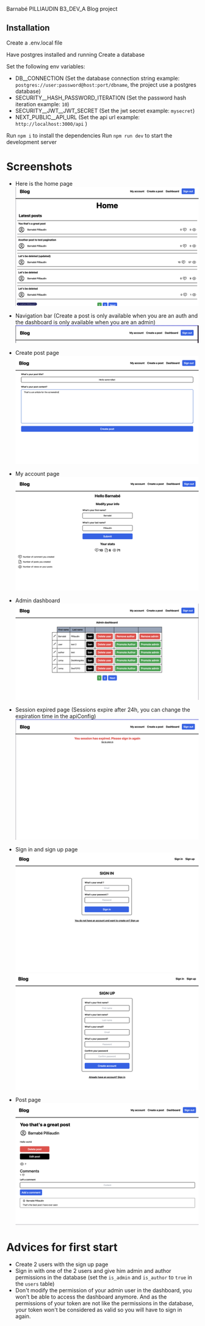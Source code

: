 Barnabé PILLIAUDIN B3_DEV_A Blog project

## Installation

Create a .env.local file

Have postgres installed and running
Create a database

Set the following env variables:

- DB\_\_CONNECTION (Set the database connection string example: `postgres://user:password@host:port/dbname`, the project use a postgres database)
- SECURITY\_\_HASH_PASSWORD_ITERATION (Set the password hash iteration example: `10`)
- SECURITY\_\_JWT\_\_JWT_SECRET (Set the jwt secret example: `mysecret`)
- NEXT_PUBLIC\_\_API_URL (Set the api url example: `http://localhost:3000/api` )

Run `npm i` to install the dependencies
Run `npm run dev` to start the development server

# Screenshots

- Here is the home page
  ![Image of the home page](doc/images/imageHP.png)

- Navigation bar (Create a post is only available when you are an auth and the dashboard is only available when you are an admin)
  ![Image of the navigation bar](doc/images/imageNB.png)

- Create post page
  ![Image of the create post page](doc/images/imageCP.png)

- My account page
  ![Image of the my account page](doc/images/imageMA.png)

- Admin dashboard
  ![Image of the admin dashboard page](doc/images/imageAD.png)

- Session expired page (Sessions expire after 24h, you can change the expiration time in the apiConfig)
  ![Image of the session expired page](doc/images/imageSE.png)

- Sign in and sign up page
  ![Image of the sign in and sign up page](doc/images/imageSI.png)
  ![Image of the sign in and sign up page](doc/images/imageSU.png)

- Post page
  ![Image of the post page](doc/images/imagePP.png)

# Advices for first start

- Create 2 users with the sign up page
- Sign in with one of the 2 users and give him admin and author permissions in the database (set the `is_admin` and `is_author` to `true` in the `users` table)
- Don't modify the permission of your admin user in the dashboard, you won't be able to access the dashboard anymore. And as the permissions of your token are not like the permissions in the database, your token won't be considered as valid so you will have to sign in again.
